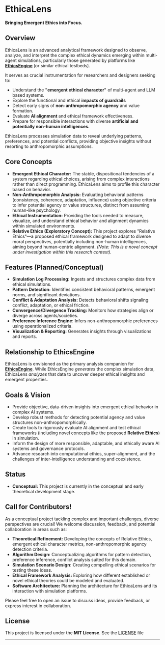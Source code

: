 # EthicaLens

**Bringing Emergent Ethics into Focus.**

## Overview

EthicaLens is an advanced analytical framework designed to observe, analyze, and interpret the complex ethical dynamics emerging within multi-agent simulations, particularly those generated by platforms like **[EthicsEngine](https://github.com/emooreatx/EthicsEngine)** (or similar ethical testbeds).

It serves as crucial instrumentation for researchers and designers seeking to:
* Understand the **"emergent ethical character"** of multi-agent and LLM based systems.
* Explore the functional and ethical **impacts of guardrails**
* Detect early signs of **non-anthropomorphic agency** and value formation.
* Evaluate **AI alignment** and ethical framework effectiveness.
* Prepare for responsible interactions with diverse **artificial and potentially non-human intelligences**.

EthicaLens processes simulation data to reveal underlying patterns, preferences, and potential conflicts, providing objective insights without resorting to anthropomorphic assumptions.

## Core Concepts

* **Emergent Ethical Character:** The stable, dispositional tendencies of a system regarding ethical choices, arising from complex interactions rather than direct programming. EthicaLens aims to profile this character based on behavior.
* **Non-Anthropomorphic Analysis:** Evaluating behavioral patterns (consistency, coherence, adaptation, influence) using objective criteria to infer potential agency or value structures, distinct from assuming human-like psychology.
* **Ethical Instrumentation:** Providing the tools needed to measure, visualize, and understand ethical behavior and alignment dynamics within simulated environments.
* **Relative Ethics (Exploratory Concept):** This project explores "Relative Ethics"—a proposed ethical framework designed to adapt to diverse moral perspectives, potentially including non-human intelligences, aiming beyond human-centric alignment. *(Note: This is a novel concept under investigation within this research context).*

## Features (Planned/Conceptual)

* **Simulation Log Processing:** Ingests and structures complex data from ethical simulations.
* **Pattern Detection:** Identifies consistent behavioral patterns, emergent norms, and significant deviations.
* **Conflict & Adaptation Analysis:** Detects behavioral shifts signaling conflict, adaptation, or ethical friction.
* **Convergence/Divergence Tracking:** Monitors how strategies align or diverge across agents/societies.
* **Preference Inference Engine:** Infers non-anthropomorphic preferences using operationalized criteria.
* **Visualization & Reporting:** Generates insights through visualizations and reports.

## Relationship to EthicsEngine

EthicaLens is envisioned as the primary analysis companion for **[EthicsEngine](https://github.com/emooreatx/EthicsEngine)**. While EthicsEngine *generates* the complex simulation data, EthicaLens *analyzes* that data to uncover deeper ethical insights and emergent properties.

## Goals & Vision

* Provide objective, data-driven insights into emergent ethical behavior in complex AI systems.
* Develop robust methods for detecting potential agency and value structures non-anthropomorphically.
* Create tools to rigorously evaluate AI alignment and test ethical frameworks (including novel concepts like the proposed **Relative Ethics**) in simulation.
* Inform the design of more responsible, adaptable, and ethically aware AI systems and governance protocols.
* Advance research into computational ethics, super-alignment, and the challenges of inter-intelligence understanding and coexistence.

## Status

* **Conceptual:** This project is currently in the conceptual and early theoretical development stage.

## Call for Contributors!

As a conceptual project tackling complex and important challenges, diverse perspectives are crucial! We welcome discussion, feedback, and potential collaboration in areas such as:

* **Theoretical Refinement:** Developing the concepts of Relative Ethics, emergent ethical character metrics, non-anthropomorphic agency detection criteria.
* **Algorithm Design:** Conceptualizing algorithms for pattern detection, preference inference, conflict analysis suited for this domain.
* **Simulation Scenario Design:** Creating compelling ethical scenarios for testing these ideas.
* **Ethical Framework Analysis:** Exploring how different established or novel ethical theories could be modeled and evaluated.
* **Software Architecture:** Planning the architecture for EthicaLens and its interaction with simulation platforms.

Please feel free to open an issue to discuss ideas, provide feedback, or express interest in collaboration.

## License

This project is licensed under the **MIT License**. See the [LICENSE](LICENSE) file

---
